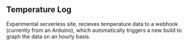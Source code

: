 ## Temperature Log
Experimental serverless site, recieves temperature data to a webhook (currently from an Arduino),
which automatically triggers a new build to graph the data on an hourly basis.
